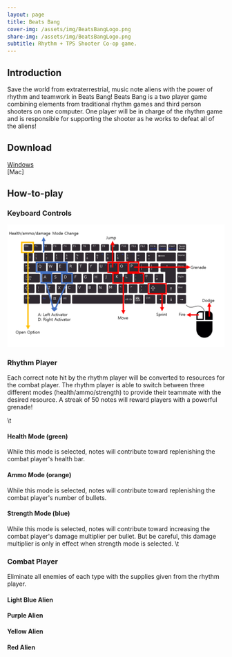 ```yaml
---
layout: page
title: Beats Bang
cover-img: /assets/img/BeatsBangLogo.png
share-img: /assets/img/BeatsBangLogo.png
subtitle: Rhythm + TPS Shooter Co-op game.
---
```


## Introduction
Save the world from extraterrestrial, music note aliens with the power of rhythm and teamwork in Beats Bang! Beats Bang is a two player game combining elements from traditional rhythm games and third person shooters on one computer. One player will be in charge of the rhythm game and is responsible for supporting the shooter as he works to defeat all of the aliens! 

## Download
[Windows](https://drive.google.com/file/d/1aHPHHQnGQ-lkobXxp5XztXxD8QSbJTG9/view?usp=sharing)     
[Mac]


## How-to-play

### Keyboard Controls
![instruction](./assets/img/instruction.PNG)

### Rhythm Player
Each correct note hit by the rhythm player will be converted to resources for the combat player. The rhythm player is able to switch between three different modes (health/ammo/strength) to provide their teammate with the desired resource. A streak of 50 notes will reward players with a powerful grenade!

\t
#### Health Mode (green)
While this mode is selected, notes will contribute toward replenishing the combat player's health bar. 

#### Ammo Mode (orange)
While this mode is selected, notes will contribute toward replenishing the combat player's number of bullets.

#### Strength Mode (blue)
While this mode is selected, notes will contribute toward increasing the combat player's damage multiplier per bullet. But be careful, this damage multiplier is only in effect when strength mode is selected. 
\t

### Combat Player
Eliminate all enemies of each type with the supplies given from the rhythm player.

#### Light Blue Alien

#### Purple Alien

#### Yellow Alien

#### Red Alien


